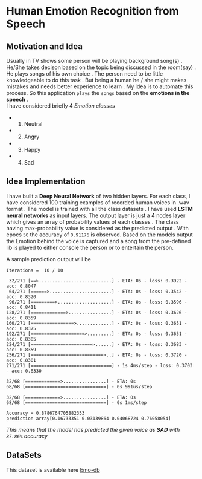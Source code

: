 # Human Emotion Recognition from Speech 

## Motivation and Idea
Usually in TV shows some person will be playing background song(s) . He/She takes decison based on the topic being discussed in the room(say) . He plays songs of his own choice . The person need to be little knowledgeable to do this task . But being a human he / she might makes mistakes and needs better experience to learn .
My idea is to automate this process. So this application `plays` the `songs` based on the __emotions in the speech__ .<br>
I have considered briefly 4 *Emotion classes* 
* 1. Neutral
* 2. Angry
* 3. Happy
* 4. Sad <br>

## Idea Implementation
I have built a **Deep Neural Network** of two hidden layers. For each class, I have considered 100 training examples of recorded human voices in .wav format . The model is trained with all the class datasets . I have used __LSTM neural networks__ as input layers. The output layer is just a 4 nodes layer which gives an array of probability values of each classes . The class having max-probability value is considered as the predicted output .
With epocs ``50`` the accuracy of ``0.91176`` is observed. Based on the models output the Emotion behind the voice is captured and a song from the pre-defined lib is played to either console the person or to entertain the person.

A sample prediction output will be
```
Iterations =  10 / 10

 32/271 [==>...........................] - ETA: 0s - loss: 0.3922 - acc: 0.8047
 64/271 [======>.......................] - ETA: 0s - loss: 0.3542 - acc: 0.8320
 96/271 [=========>....................] - ETA: 0s - loss: 0.3596 - acc: 0.8411
128/271 [=============>................] - ETA: 0s - loss: 0.3626 - acc: 0.8359
160/271 [================>.............] - ETA: 0s - loss: 0.3651 - acc: 0.8375
192/271 [====================>.........] - ETA: 0s - loss: 0.3651 - acc: 0.8385
224/271 [=======================>......] - ETA: 0s - loss: 0.3683 - acc: 0.8359
256/271 [===========================>..] - ETA: 0s - loss: 0.3720 - acc: 0.8301
271/271 [==============================] - 1s 4ms/step - loss: 0.3703 - acc: 0.8330

32/68 [=============>................] - ETA: 0s
68/68 [==============================] - 0s 991us/step

32/68 [=============>................] - ETA: 0s
68/68 [==============================] - 0s 1ms/step

Accuracy = 0.8786764705882353
prediction array[0.16733351 0.03139864 0.04068724 0.76058054]

```
*This means that the model has predicted the given voice as **SAD** with ``87.86%`` accuracy*

## DataSets
This dataset is available here [Emo-db](http://www.emodb.bilderbar.info/download/)
